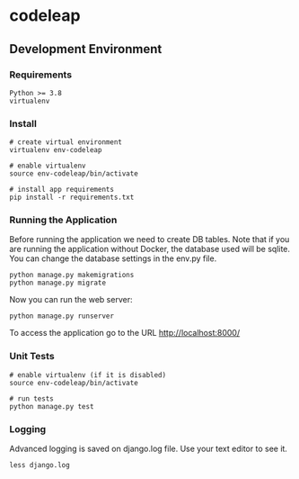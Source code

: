 # codeleap

## Development Environment

### Requirements
```
Python >= 3.8
virtualenv
```

### Install
```
# create virtual environment
virtualenv env-codeleap

# enable virtualenv
source env-codeleap/bin/activate

# install app requirements
pip install -r requirements.txt
```

### Running the Application

Before running the application we need to create DB tables. Note that if you are running the application without Docker, the database used will be sqlite. You can change the database settings in the env.py file.
```
python manage.py makemigrations
python manage.py migrate
```

Now you can run the web server:
```
python manage.py runserver
```

To access the application go to the URL <http://localhost:8000/>


### Unit Tests
```
# enable virtualenv (if it is disabled)
source env-codeleap/bin/activate

# run tests
python manage.py test
```

### Logging
Advanced logging is saved on django.log file. Use your text editor to see it.
```
less django.log 
```
